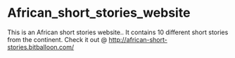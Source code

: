 # African_short_stories_website
This is an African short stories website..
It contains 10 different short stories from the continent.
Check it out @ http://african-short-stories.bitballoon.com/
